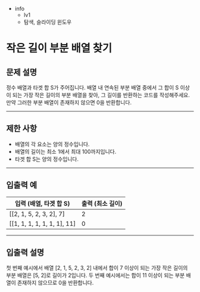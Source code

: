 - info
    - lv1
    - 탐색, 슬라이딩 윈도우

# 작은 길이 부분 배열 찾기
## 문제 설명
정수 배열과 타겟 합 S가 주어집니다. 배열 내 연속된 부분 배열 중에서 그 합이 S 이상이 되는 가장 작은 길이의 부분 배열을 찾아, 그 길이를 반환하는 코드를 작성해주세요. 만약 그러한 부분 배열이 존재하지 않으면 0을 반환합니다.

---

## 제한 사항

- 배열의 각 요소는 양의 정수입니다.
- 배열의 길이는 최소 1에서 최대 100까지입니다.
- 타겟 합 S는 양의 정수입니다.

---

## 입출력 예

|   입력 (배열, 타겟 합 S)   | 출력 (최소 길이) |
| -------------------------- | ---------------- |
| [[2, 1, 5, 2, 3, 2], 7]    | 2                |
| [[1, 1, 1, 1, 1, 1, 1], 11] | 0                |

---

## 입출력 설명
첫 번째 예시에서 배열 [2, 1, 5, 2, 3, 2] 내에서 합이 7 이상이 되는 가장 작은 길이의 부분 배열은 [5, 2]로 길이가 2입니다. 두 번째 예시에서는 합이 11 이상이 되는 부분 배열이 존재하지 않으므로 0을 반환합니다.
